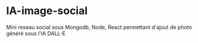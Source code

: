 # IA-image-social

Mini reseau social sous Mongodb, Node, React permettant d'ajout de photo généré sous l'IA DALL-E
